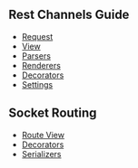 ## Rest Channels Guide

* [Request][request]
* [View][view]
* [Parsers][parsers]
* [Renderers][renderers]
* [Decorators][decorators]
* [Settings][settings]

[request]: guide/request.md
[view]: guide/view.md
[parsers]: guide/parsers.md
[renderers]: guide/renderers.md
[decorators]: guide/decorators.md
[settings]: guide/settings.md

## Socket Routing
* [Route View][route view]
* [Decorators][decorators]
* [Serializers][serializers]

[route view]: guide/socket_routing/route_view.md
[decorators]: guide/socket_routing/decorators.md
[serializers]: guide/socket_routing/serializers.md
